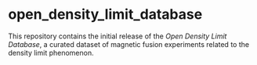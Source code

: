 # open_density_limit_database
This repository contains the initial release of the *Open Density Limit Database*, a curated dataset of magnetic fusion experiments related to the density limit phenomenon.
